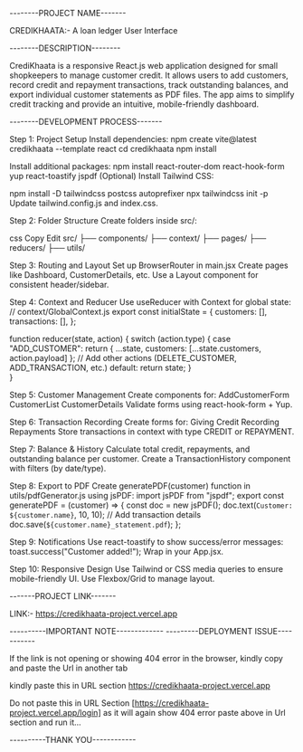 --------PROJECT NAME-------

CREDIKHAATA:- A loan ledger User Interface


--------DESCRIPTION--------

CrediKhaata is a responsive React.js web application designed for small shopkeepers to manage customer credit. It allows users to add customers, record credit and repayment transactions, track outstanding balances, and export individual customer statements as PDF files. The app aims to simplify credit tracking and provide an intuitive, mobile-friendly dashboard.


--------DEVELOPMENT PROCESS-------

Step 1: Project Setup
Install dependencies:
npm create vite@latest credikhaata --template react
cd credikhaata
npm install

Install additional packages:
npm install react-router-dom react-hook-form yup react-toastify jspdf
(Optional) Install Tailwind CSS:

npm install -D tailwindcss postcss autoprefixer
npx tailwindcss init -p
Update tailwind.config.js and index.css.


Step 2: Folder Structure
Create folders inside src/:

css
Copy
Edit
src/
├── components/
├── context/
├── pages/
├── reducers/
├── utils/


Step 3: Routing and Layout
Set up BrowserRouter in main.jsx
Create pages like Dashboard, CustomerDetails, etc.
Use a Layout component for consistent header/sidebar.


Step 4: Context and Reducer
Use useReducer with Context for global state:
// context/GlobalContext.js
export const initialState = {
  customers: [],
  transactions: [],
};

function reducer(state, action) {
  switch (action.type) {
    case "ADD_CUSTOMER":
      return { ...state, customers: [...state.customers, action.payload] };
    // Add other actions (DELETE_CUSTOMER, ADD_TRANSACTION, etc.)
    default:
      return state;
  }  
}


Step 5: Customer Management
Create components for:
AddCustomerForm
CustomerList
CustomerDetails
Validate forms using react-hook-form + Yup.


Step 6: Transaction Recording
Create forms for:
Giving Credit
Recording Repayments
Store transactions in context with type CREDIT or REPAYMENT.


Step 7: Balance & History
Calculate total credit, repayments, and outstanding balance per customer.
Create a TransactionHistory component with filters (by date/type).


Step 8: Export to PDF
Create generatePDF(customer) function in utils/pdfGenerator.js using jsPDF:
import jsPDF from "jspdf";
export const generatePDF = (customer) => {
  const doc = new jsPDF();
  doc.text(`Customer: ${customer.name}`, 10, 10);
  // Add transaction details
  doc.save(`${customer.name}_statement.pdf`);
};


Step 9: Notifications
Use react-toastify to show success/error messages:
toast.success("Customer added!");
Wrap <ToastContainer /> in your App.jsx.



Step 10: Responsive Design
Use Tailwind or CSS media queries to ensure mobile-friendly UI.
Use Flexbox/Grid to manage layout.





-------PROJECT LINK-------

LINK:- https://credikhaata-project.vercel.app



----------IMPORTANT NOTE-------------
---------DEPLOYMENT ISSUE-----------


If the link is not opening or showing 404 error in the browser, kindly copy and paste the Url in another tab

kindly paste this in URL section https://credikhaata-project.vercel.app

Do not paste this in URL Section [https://credikhaata-project.vercel.app/login] as it will again show 404 error paste above in Url section and run it...


----------THANK YOU------------
